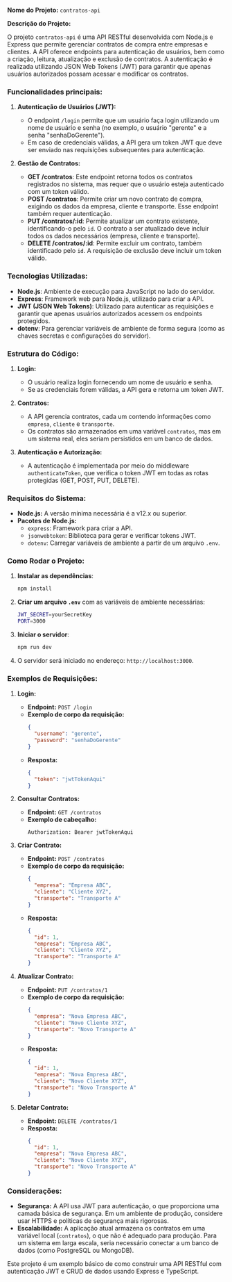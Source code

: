 **Nome do Projeto:** `contratos-api`

**Descrição do Projeto:**

O projeto `contratos-api` é uma API RESTful desenvolvida com Node.js e Express que permite gerenciar contratos de compra entre empresas e clientes. A API oferece endpoints para autenticação de usuários, bem como a criação, leitura, atualização e exclusão de contratos. A autenticação é realizada utilizando JSON Web Tokens (JWT) para garantir que apenas usuários autorizados possam acessar e modificar os contratos.

### Funcionalidades principais:

1. **Autenticação de Usuários (JWT):**
   - O endpoint `/login` permite que um usuário faça login utilizando um nome de usuário e senha (no exemplo, o usuário "gerente" e a senha "senhaDoGerente").
   - Em caso de credenciais válidas, a API gera um token JWT que deve ser enviado nas requisições subsequentes para autenticação.

2. **Gestão de Contratos:**
   - **GET /contratos**: Este endpoint retorna todos os contratos registrados no sistema, mas requer que o usuário esteja autenticado com um token válido.
   - **POST /contratos**: Permite criar um novo contrato de compra, exigindo os dados da empresa, cliente e transporte. Esse endpoint também requer autenticação.
   - **PUT /contratos/:id**: Permite atualizar um contrato existente, identificando-o pelo `id`. O contrato a ser atualizado deve incluir todos os dados necessários (empresa, cliente e transporte).
   - **DELETE /contratos/:id**: Permite excluir um contrato, também identificado pelo `id`. A requisição de exclusão deve incluir um token válido.

### Tecnologias Utilizadas:

- **Node.js**: Ambiente de execução para JavaScript no lado do servidor.
- **Express**: Framework web para Node.js, utilizado para criar a API.
- **JWT (JSON Web Tokens)**: Utilizado para autenticar as requisições e garantir que apenas usuários autorizados acessem os endpoints protegidos.
- **dotenv**: Para gerenciar variáveis de ambiente de forma segura (como as chaves secretas e configurações do servidor).

### Estrutura do Código:

1. **Login:**
   - O usuário realiza login fornecendo um nome de usuário e senha.
   - Se as credenciais forem válidas, a API gera e retorna um token JWT.

2. **Contratos:**
   - A API gerencia contratos, cada um contendo informações como `empresa`, `cliente` e `transporte`.
   - Os contratos são armazenados em uma variável `contratos`, mas em um sistema real, eles seriam persistidos em um banco de dados.
   
3. **Autenticação e Autorização:**
   - A autenticação é implementada por meio do middleware `authenticateToken`, que verifica o token JWT em todas as rotas protegidas (GET, POST, PUT, DELETE).
   
### Requisitos do Sistema:

- **Node.js:** A versão mínima necessária é a v12.x ou superior.
- **Pacotes de Node.js:** 
  - `express`: Framework para criar a API.
  - `jsonwebtoken`: Biblioteca para gerar e verificar tokens JWT.
  - `dotenv`: Carregar variáveis de ambiente a partir de um arquivo `.env`.
  
### Como Rodar o Projeto:

1. **Instalar as dependências**:
   ```bash
   npm install
   ```

2. **Criar um arquivo `.env`** com as variáveis de ambiente necessárias:
   ```bash
   JWT_SECRET=yourSecretKey
   PORT=3000
   ```

3. **Iniciar o servidor**:
   ```bash
   npm run dev
   ```

4. O servidor será iniciado no endereço: `http://localhost:3000`.

### Exemplos de Requisições:

1. **Login:**
   - **Endpoint:** `POST /login`
   - **Exemplo de corpo da requisição:**
     ```json
     {
       "username": "gerente",
       "password": "senhaDoGerente"
     }
     ```
   - **Resposta:**
     ```json
     {
       "token": "jwtTokenAqui"
     }
     ```

2. **Consultar Contratos:**
   - **Endpoint:** `GET /contratos`
   - **Exemplo de cabeçalho:**
     ```http
     Authorization: Bearer jwtTokenAqui
     ```

3. **Criar Contrato:**
   - **Endpoint:** `POST /contratos`
   - **Exemplo de corpo da requisição:**
     ```json
     {
       "empresa": "Empresa ABC",
       "cliente": "Cliente XYZ",
       "transporte": "Transporte A"
     }
     ```
   - **Resposta:**
     ```json
     {
       "id": 1,
       "empresa": "Empresa ABC",
       "cliente": "Cliente XYZ",
       "transporte": "Transporte A"
     }
     ```

4. **Atualizar Contrato:**
   - **Endpoint:** `PUT /contratos/1`
   - **Exemplo de corpo da requisição:**
     ```json
     {
       "empresa": "Nova Empresa ABC",
       "cliente": "Novo Cliente XYZ",
       "transporte": "Novo Transporte A"
     }
     ```
   - **Resposta:**
     ```json
     {
       "id": 1,
       "empresa": "Nova Empresa ABC",
       "cliente": "Novo Cliente XYZ",
       "transporte": "Novo Transporte A"
     }
     ```

5. **Deletar Contrato:**
   - **Endpoint:** `DELETE /contratos/1`
   - **Resposta:**
     ```json
     {
       "id": 1,
       "empresa": "Nova Empresa ABC",
       "cliente": "Novo Cliente XYZ",
       "transporte": "Novo Transporte A"
     }
     ```

### Considerações:

- **Segurança:** A API usa JWT para autenticação, o que proporciona uma camada básica de segurança. Em um ambiente de produção, considere usar HTTPS e políticas de segurança mais rigorosas.
- **Escalabilidade:** A aplicação atual armazena os contratos em uma variável local (`contratos`), o que não é adequado para produção. Para um sistema em larga escala, seria necessário conectar a um banco de dados (como PostgreSQL ou MongoDB).

Este projeto é um exemplo básico de como construir uma API RESTful com autenticação JWT e CRUD de dados usando Express e TypeScript.